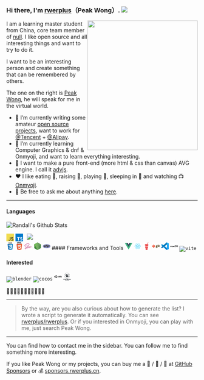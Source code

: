 ### Hi there, I'm [rwerplus](hhttps://rwerplus.github.io/)（Peak Wong）. <img src="https://media.giphy.com/media/hvRJCLFzcasrR4ia7z/giphy.gif" width="28">

<img align="right" width="290" height="340" src="https://cdn.jsdelivr.net/gh/rwerplus/rwerplus@master/scripts/gopher-side_color.2zgv3nn3qvg0.webp">

I am a learning master student from China, core team member of [null](https://github.com/null).
I like open source and all interesting things and want to try to do it.

I want to be an interesting person and create something that can be remembered by others.

The one on the right is [Peak Wong](https://github.com/rwerplus/rwerplus), he will speak for me in the virtual world.

- 🔭 I’m currently writing some amateur [open source projects](https://github.com/rwerplus/hyuga), want to work for [@Tencent](https://github.com/Tencent/) + [@Alipay](https://github.com/alipay/).
- 🌱 I’m currently learning Computer Graphics & dnf & Onmyoji, and want to learn everything interesting.
- 🤔 I want to make a pure front-end (more html & css than canvas) AVG engine. I call it [advjs](https://www.advjs.org/).
- ❤️ I like eating 🍉, raising 🐓, playing 🏓, sleeping in 🛌 and watching 📺 [Onmyoji](https://yys.163.com/).
- 💬 Be free to ask me about anything [here](https://github.com/rwerplus/hyuga/issues).
---

#### Languages

![Randall's Github Stats](https://metrics.lecoq.io/rwerplus)
<!-- prettier-ignore-start -->
<!-- markdownlint-disable -->
<img align="right" width="450" src="https://github-readme-stats.vercel.app/api?username=rwerplus&show_icons=true&icon_color=8F8CE7&title_color=8F8CE7&include_all_commits=true"/>
<!-- markdownlint-restore -->
<!-- prettier-ignore-end -->
<!-- github-stats:end -->
<!-- prettier-ignore-start -->
<!-- markdownlint-disable -->
<code><img height="20" src="https://raw.githubusercontent.com/github/explore/80688e429a7d4ef2fca1e82350fe8e3517d3494d/topics/javascript/javascript.png" alt="javascript" /></code>
<code><img height="20" src="https://raw.githubusercontent.com/github/explore/80688e429a7d4ef2fca1e82350fe8e3517d3494d/topics/typescript/typescript.png" alt="typescript" /></code>
<code><img height="20" src="https://raw.githubusercontent.com/github/explore/80688e429a7d4ef2fca1e82350fe8e3517d3494d/topics/css/css.png" alt="css" /></code>
<code><img height="20" src="https://raw.githubusercontent.com/github/explore/80688e429a7d4ef2fca1e82350fe8e3517d3494d/topics/html/html.png" alt="html" /></code>
<code><img height="20" src="https://raw.githubusercontent.com/github/explore/80688e429a7d4ef2fca1e82350fe8e3517d3494d/topics/sass/sass.png" alt="sass" /></code>
<code><img height="20" src="https://raw.githubusercontent.com/github/explore/80688e429a7d4ef2fca1e82350fe8e3517d3494d/topics/nodejs/nodejs.png" alt="nodejs" /></code>
<code><img height="20" src="https://raw.githubusercontent.com/github/explore/80688e429a7d4ef2fca1e82350fe8e3517d3494d/topics/php/php.png" alt="php" /></code>
<!-- markdownlint-restore -->
<!-- prettier-ignore-end -->
<!-- languages:end -->
#### Frameworks and Tools
<!-- tools:start -->
<!-- prettier-ignore-start -->
<code><img height="20" src="https://raw.githubusercontent.com/github/explore/80688e429a7d4ef2fca1e82350fe8e3517d3494d/topics/vue/vue.png" alt="vue" /></code>
<code><img height="20" src="https://raw.githubusercontent.com/github/explore/80688e429a7d4ef2fca1e82350fe8e3517d3494d/topics/react/react.png" alt="react" /></code>
<code><img height="20" src="https://raw.githubusercontent.com/github/explore/80688e429a7d4ef2fca1e82350fe8e3517d3494d/topics/gulp/gulp.png" alt="gulp" /></code>
<code><img height="20" src="https://raw.githubusercontent.com/github/explore/80688e429a7d4ef2fca1e82350fe8e3517d3494d/topics/git/git.png" alt="git" /></code>
<code><img height="20" src="https://raw.githubusercontent.com/github/explore/80688e429a7d4ef2fca1e82350fe8e3517d3494d/topics/visual-studio-code/visual-studio-code.png" alt="visual-studio-code" /></code>
<code><img height="20" src="https://raw.githubusercontent.com/github/explore/80688e429a7d4ef2fca1e82350fe8e3517d3494d/topics/macos/macos.png" alt="macos" /></code>
<code><img height="20" src="https://vitejs.dev/logo.svg" alt="vite" /></code>
<!-- markdownlint-restore -->
<!-- prettier-ignore-end -->

<!-- tools:end -->

#### Interested

<!-- interested:start -->
<!-- prettier-ignore-start -->
<!-- markdownlint-disable -->
<code><img height="20" src="https://simpleicons.org/icons/blender.svg" alt="blender" /></code>
<code><img height="20" src="https://user-images.githubusercontent.com/1503156/50446380-ad88c980-094f-11e9-8eff-0094bde708d0.png" alt="cocos" /></code>
<code><img height="20" src="https://raw.githubusercontent.com/github/explore/80688e429a7d4ef2fca1e82350fe8e3517d3494d/topics/unity/unity.png" alt="unity" /></code>
<code><img height="20" src="https://raw.githubusercontent.com/github/explore/80688e429a7d4ef2fca1e82350fe8e3517d3494d/topics/unreal-engine/unreal-engine.png" alt="unreal-engine" /></code>

<!-- markdownlint-restore -->

<!-- prettier-ignore-end -->


<!-- interested:end -->

🏂🏿🙏🙏🙏🙏🙏🙏🙏🏂🏿

--- 

> By the way, are you also curious about how to generate the list?
> I wrote a script to generate it automatically. You can see [rwerplus/rwerplus](https://github.com/rwerplus/rwerplus).
> Or if you interested in Onmyoji, you can play with me, just search Peak Wong.

---

You can find how to contact me in the sidebar. You can follow me to find something more interesting.

If you like Peak Wong or my projects, you can buy me a 🍉 / 🍟 / 🥤 at [GitHub Sponsors](https://github.com/sponsors/rwerplus) or 💰 [sponsors.rwerplus.cn](https://sponsors.rwerplus.cn/).
<!-- just modify the docs 2022年9月19日09:29:17 -->
